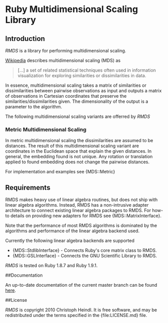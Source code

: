 # Ruby Multidimensional Scaling Library

## Introduction

*RMDS* is a library for performing multidimensional scaling. 

[Wikipedia][wiki_mds] describes multidimensional scaling (MDS) as
> [...] a set of related statistical techniques often used in information 
> visualization for exploring similarities or dissimilarities in data.

In essence, multidimensional scaling takes a matrix of similarities or dissimilarities between pairwise observations as input and outputs a matrix of observations in Cartesian coordinates that preserve the similarities/dissimilarities given. The dimensionality of the output is a parameter to the algorithm.

The following multidimensional scaling variants are offerred by *RMDS*

### Metric Multidimensional Scaling

In metric multidimensional scaling the dissimilarities are assumed to be distances. The result of this multidimensional scaling variant are coordinates in the Euclidean space that explain the given distances. In general, the embedding found is not unique. Any rotation or translation applied to found embedding does not change the pairwise distances.

For implementation and examples see {MDS::Metric}

[wiki_mds]: http://en.wikipedia.org/wiki/Multidimensional_scaling "Wikipedia - Multidimensional Scaling"

## Requirements

RMDS makes heavy use of linear algebra routines, but does not ship with linear algebra algorithms. Instead, RMDS has a non-intrusive adapter architecture to connect existing linear algebra packages to RMDS. For how-to details on providing new adapters for RMDS see {MDS::MatrixInterface}.

Note that the performance of most RMDS algorithms is dominated by the algorithms and performance of the linear algebra backend used. 

Currently the following linear algebra backends are supported

- {MDS::StdlibInterface} - Connects Ruby's core matrix class to RMDS.
- {MDS::GSLInterface} - Connects the GNU Scientific Library to RMDS.

*RMDS* is tested on Ruby 1.8.7 and Ruby 1.9.1.

##Documentation

An up-to-date documentation of the current master branch can be found [here](http://rdoc.info/github/cheind/rmds/master/frames).

##License

*RMDS* is copyright 2010 Christoph Heindl. It is free software, and may be redistributed under the terms specified in the {file:LICENSE.md} file.
